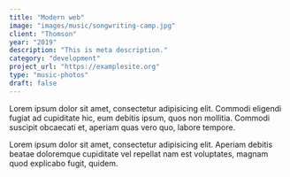```yaml
---
title: "Modern web"
image: "images/music/songwriting-camp.jpg"
client: "Thomson"
year: "2019"
description: "This is meta description."
category: "development"
project_url: "https://examplesite.org"
type: "music-photos"
draft: false
---
```


Lorem ipsum dolor sit amet, consectetur adipisicing elit. Commodi eligendi fugiat ad cupiditate hic, eum debitis ipsum, quos non mollitia. Commodi suscipit obcaecati et, aperiam quas vero quo, labore tempore.

Lorem ipsum dolor sit amet, consectetur adipisicing elit. Aperiam debitis beatae doloremque cupiditate vel repellat nam est voluptates, magnam quod explicabo fugit, quidem.
